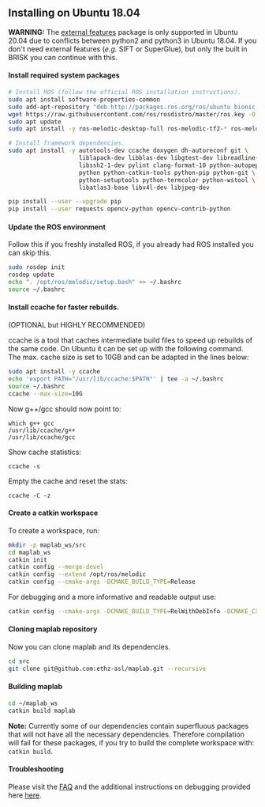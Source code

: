 ## Installing on Ubuntu 18.04

**WARNING:** The [external features](https://github.com/ethz-asl/maplab_features) package is only supported in Ubuntu 20.04 due to conflicts between python2 and python3 in Ubuntu 18.04. If you don't need external features (*e.g.* SIFT or SuperGlue), but only the built in BRISK you can continue with this.

#### Install required system packages
```bash
# Install ROS (follow the official ROS installation instructions).
sudo apt install software-properties-common
sudo add-apt-repository "deb http://packages.ros.org/ros/ubuntu bionic main"
wget https://raw.githubusercontent.com/ros/rosdistro/master/ros.key -O - | sudo apt-key add -
sudo apt update
sudo apt install -y ros-melodic-desktop-full ros-melodic-tf2-* ros-melodic-camera-info-manager*

# Install framework dependencies.
sudo apt install -y autotools-dev ccache doxygen dh-autoreconf git \
                    liblapack-dev libblas-dev libgtest-dev libreadline-dev \
                    libssh2-1-dev pylint clang-format-10 python-autopep8 \
                    python python-catkin-tools python-pip python-git \
                    python-setuptools python-termcolor python-wstool \
                    libatlas3-base libv4l-dev libjpeg-dev

pip install --user --upgrade pip
pip install --user requests opencv-python opencv-contrib-python
```

#### Update the ROS environment
Follow this if you freshly installed ROS, if you already had ROS installed you can skip this.

```bash
sudo rosdep init
rosdep update
echo ". /opt/ros/melodic/setup.bash" >> ~/.bashrc
source ~/.bashrc
```

#### Install ccache for faster rebuilds.
(OPTIONAL but HIGHLY RECOMMENDED)

ccache is a tool that caches intermediate build files to speed up rebuilds of the same code. On Ubuntu it can be set up with the following command. The max. cache size is set to 10GB and can be adapted in the lines below:

```bash
sudo apt install -y ccache
echo 'export PATH="/usr/lib/ccache:$PATH"' | tee -a ~/.bashrc
source ~/.bashrc
ccache --max-size=10G
```

Now g++/gcc should now point to:
```
which g++ gcc
/usr/lib/ccache/g++
/usr/lib/ccache/gcc
```
Show cache statistics:
```
ccache -s
```
Empty the cache and reset the stats:
```
ccache -C -z
```

#### Create a catkin workspace
To create a workspace, run:
```bash
mkdir -p maplab_ws/src
cd maplab_ws
catkin init
catkin config --merge-devel
catkin config --extend /opt/ros/melodic
catkin config --cmake-args -DCMAKE_BUILD_TYPE=Release
```

For debugging and a more informative and readable output use:
```bash
catkin config --cmake-args -DCMAKE_BUILD_TYPE=RelWithDebInfo -DCMAKE_CXX_FLAGS=-fdiagnostics-color
```

#### Cloning maplab repository
Now you can clone maplab and its dependencies.

```bash
cd src
git clone git@github.com:ethz-asl/maplab.git --recursive
```

#### Building maplab
```bash
cd ~/maplab_ws
catkin build maplab
```
**Note:** Currently some of our dependencies contain superfluous packages that will not have all the necessary dependencies. Therefore compilation will fail for these packages, if you try to build the complete workspace with: `catkin build`.

#### Troubleshooting

Please visit the [FAQ](../overview_and_introduction/D_FAQ.html#installation) and the additional instructions on debugging provided here [here](B_Compilation-and-Debugging.html).
